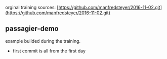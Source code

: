 orginal training sources: [https://github.com/manfredsteyer/2016-11-02.git](https://github.com/manfredsteyer/2016-11-02.git)

passagier-demo
--------------

example builded during the training.
* first commit is all from the first day
